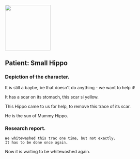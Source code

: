 <img src="https://itekus009.github.io/WAClinic/images/WAClinic.png" width="150">

## Patient: Small Hippo

### Depiction of the character.

It is still a baybe, be that doesn't do anything - we want to help it!

It has a scar on its stomach, this scar si yellow. 

This Hippo came to us for help, to remove this trace of its scar.

He is the sun of Mummy Hippo.

### Research report.

```
We whitewashed this trac one time, but not exactly.
It has to be done once again.

```

Now it is waiting to be whitewashed again.
